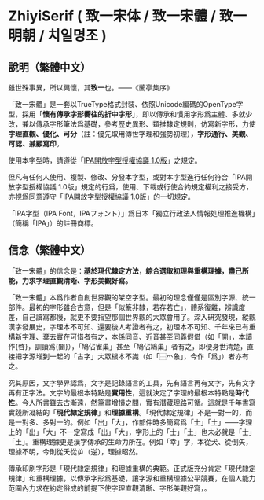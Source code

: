# ZhiyiSerif ( 致一宋体 / 致一宋體 / 致一明朝 / 치일명조 ) 

## 說明（繁體中文）

雖世殊事異，所以興懷，其**致一**也。——《蘭亭集序》

「致一宋體」是一套以TrueType格式封裝、依照Unicode編碼的OpenType字型，採用「**懷有傳承字形嚮往的折中字形**」，即以傳承和慣用字形爲主體、多就少改，兼以傳承字形筆法爲基礎，參考歷史異形、類推隸定規則，仿寫新字形，力使**字理直觀、優化、可分**（註：優先取用傳世字理和強勢初理）**，字形通行、美觀、可認、兼顧寫印**。

使用本字型時，請遵從「[IPA開放字型授權協議 1.0版](LICENSE.md)」之規定。

但凡有任何人使用、複製、修改、分發本字型，或對本字型進行任何符合「IPA開放字型授權協議 1.0版」規定的行爲，使用、下載或行使合約規定權利之接受方，亦視爲同意遵守「IPA開放字型授權協議 1.0版」的一切規定。

「IPA字型（IPA Font，IPAフォント）」爲日本「獨立行政法人情報処理推進機構」（簡稱「IPA」）的註冊商標。

## 信念（繁體中文）

「致一宋體」的信念是：**基於現代隸定方法，綜合選取初理與重構理據，盡己所能，力求字理直觀清晰、字形美觀好寫。**

「致一宋體」本爲作者自創世界觀的架空字型。最初的理念僅僅是區別字源、統一部件。最初的字形雖合古意，但是「似篆非隸，若存若亡」，體系復雜，辨識度差，自己讀寫都慢，就更不要指望那個世界觀的大眾會用了。深入研究發現，縱觀漢字發展史，字理本不可知、還要後人考證者有之，初理本不可知、千年來已有重構新字理、棄去實在可惜者有之，本係同音、近音甚至同義假借（如「開」，本讀作{啓}，訓讀爲{闓}），「鳩佔雀巢」甚至「鳩佔鳩巢」者有之，即便身世清楚，直接把字源堆到一起的「古字」大眾根本不識（如「⿱爫象」，今作「爲」）者亦有之。

究其原因，文字學界認爲，文字是記錄語言的工具，先有語言再有文字，先有文字再有正字法。文字的最根本特點是**實用性**，這就決定了字理的最根本特點是**時代性**。今人所書雖去古漸遠，然筆畫增損之間，實有潛藏理路可循。這就是千年書寫實踐所凝結的「**現代隸定規律**」和**理據重構**。「現代隸定規律」不是一對一的，而是一對多、多對一的。例如「出」「大」，作部件時多簡寫爲「士」「土」——字理上的「出」「大」不一定寫成「出」「大」，字形上的「士」「土」也未必就是「士」「土」。重構理據更是漢字傳承的生命力所在。例如「幸」字，本從犬、從倒矢，理據不明，今則從夭從屰（逆），理據昭然。

傳承印刷字形是「現代隸定規律」和理據重構的典範。正式版充分肯定「現代隸定規律」和重構理據，以傳承字形爲基礎，讓字源和重構理據公平競賽，在個人能力范圍內力求在約定俗成的前提下使字理直觀清晰、字形美觀好寫，。
